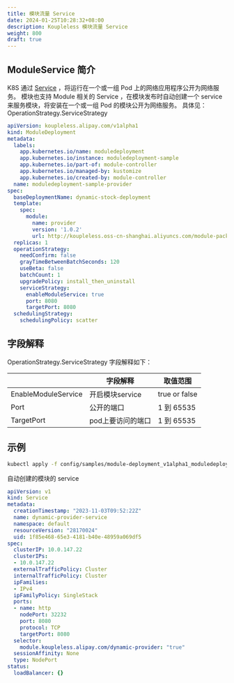 ```yaml
---
title: 模块流量 Service
date: 2024-01-25T10:28:32+08:00
description: Koupleless 模块流量 Service
weight: 800
draft: true
---
```


## ModuleService 简介
K8S 通过 [Service](https://kubernetes.io/docs/concepts/services-networking/service/) ，将运行在一个或一组 Pod 上的网络应用程序公开为网络服务。
模块也支持 Module 相关的 Service ，在模块发布时自动创建一个 service 来服务模块，将安装在一个或一组 Pod 的模块公开为网络服务。
具体见：OperationStrategy.ServiceStrategy
```yaml
apiVersion: koupleless.alipay.com/v1alpha1
kind: ModuleDeployment
metadata:
  labels:
    app.kubernetes.io/name: moduledeployment
    app.kubernetes.io/instance: moduledeployment-sample
    app.kubernetes.io/part-of: module-controller
    app.kubernetes.io/managed-by: kustomize
    app.kubernetes.io/created-by: module-controller
  name: moduledeployment-sample-provider
spec:
  baseDeploymentName: dynamic-stock-deployment
  template:
    spec:
      module:
        name: provider
        version: '1.0.2'
        url: http://koupleless.oss-cn-shanghai.aliyuncs.com/module-packages/stable/dynamic-provider-1.0.2-ark-biz.jar
  replicas: 1
  operationStrategy:
    needConfirm: false
    grayTimeBetweenBatchSeconds: 120
    useBeta: false
    batchCount: 1
    upgradePolicy: install_then_uninstall
    serviceStrategy:
      enableModuleService: true
      port: 8080
      targetPort: 8080
  schedulingStrategy:
    schedulingPolicy: scatter
```
## 字段解释
OperationStrategy.ServiceStrategy 字段解释如下：

|  | 字段解释 | 取值范围 |
| --- | --- | --- |
| EnableModuleService | 开启模块service | true or false |
| Port | 公开的端口 | 1 到 65535 |
| TargetPort | pod上要访问的端口 | 1 到 65535 |

## 示例
```bash
kubectl apply -f config/samples/module-deployment_v1alpha1_moduledeployment_provider.yaml --namespace yournamespace
```
自动创建的模块的 service
```yaml
apiVersion: v1
kind: Service
metadata:
  creationTimestamp: "2023-11-03T09:52:22Z"
  name: dynamic-provider-service
  namespace: default
  resourceVersion: "28170024"
  uid: 1f85e468-65e3-4181-b40e-48959a069df5
spec:
  clusterIP: 10.0.147.22
  clusterIPs:
  - 10.0.147.22
  externalTrafficPolicy: Cluster
  internalTrafficPolicy: Cluster
  ipFamilies:
  - IPv4
  ipFamilyPolicy: SingleStack
  ports:
  - name: http
    nodePort: 32232
    port: 8080
    protocol: TCP
    targetPort: 8080
  selector:
    module.koupleless.alipay.com/dynamic-provider: "true"
  sessionAffinity: None
  type: NodePort
status:
  loadBalancer: {}
```
